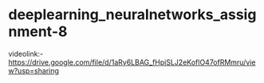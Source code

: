 # deeplearning_neuralnetworks_assignment-8
videolink:-https://drive.google.com/file/d/1aRy6LBAG_fHpiSLJ2eKoflO47ofRMmru/view?usp=sharing
